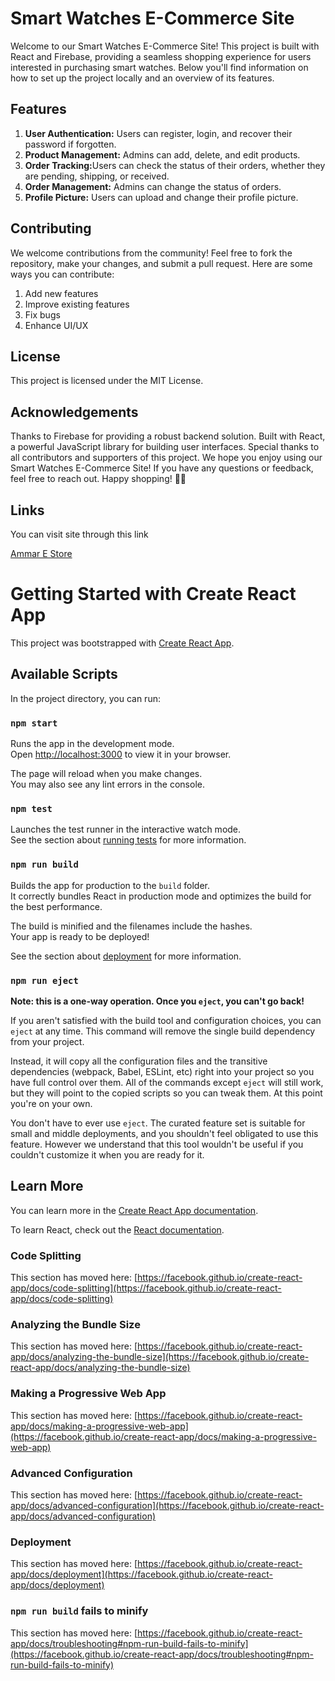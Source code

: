 # Smart Watches E-Commerce Site
Welcome to our Smart Watches E-Commerce Site! This project is built with React and Firebase, providing a seamless shopping experience for users interested in purchasing smart watches. Below you'll find information on how to set up the project locally and an overview of its features.

## Features

<ol>
<li><b>User Authentication:</b> Users can register, login, and recover their password if forgotten.</li>
<li><b>Product Management:</b> Admins can add, delete, and edit products.</li>
<li><b>Order Tracking:</b>Users can check the status of their orders, whether they are pending, shipping, or received.</li>
<li><b>Order Management:</b> Admins can change the status of orders.</li>
<li><b>Profile Picture:</b> Users can upload and change their profile picture.</li>
</ol>

## Contributing
We welcome contributions from the community! Feel free to fork the repository, make your changes, and submit a pull request. Here are some ways you can contribute:

<ol>
<li>Add new features</li>
<li>Improve existing features</li>
<li>Fix bugs</li>
<li>Enhance UI/UX</li>
</ol>

## License
This project is licensed under the MIT License.

## Acknowledgements
Thanks to Firebase for providing a robust backend solution.
Built with React, a powerful JavaScript library for building user interfaces.
Special thanks to all contributors and supporters of this project.
We hope you enjoy using our Smart Watches E-Commerce Site! If you have any questions or feedback, feel free to reach out. Happy shopping! 🛒✨

## Links

You can visit site through this link 

[Ammar E Store](https://final-project-1320.web.app/)











# Getting Started with Create React App

This project was bootstrapped with [Create React App](https://github.com/facebook/create-react-app).

## Available Scripts

In the project directory, you can run:

### `npm start`

Runs the app in the development mode.\
Open [http://localhost:3000](http://localhost:3000) to view it in your browser.

The page will reload when you make changes.\
You may also see any lint errors in the console.

### `npm test`

Launches the test runner in the interactive watch mode.\
See the section about [running tests](https://facebook.github.io/create-react-app/docs/running-tests) for more information.

### `npm run build`

Builds the app for production to the `build` folder.\
It correctly bundles React in production mode and optimizes the build for the best performance.

The build is minified and the filenames include the hashes.\
Your app is ready to be deployed!

See the section about [deployment](https://facebook.github.io/create-react-app/docs/deployment) for more information.

### `npm run eject`

**Note: this is a one-way operation. Once you `eject`, you can't go back!**

If you aren't satisfied with the build tool and configuration choices, you can `eject` at any time. This command will remove the single build dependency from your project.

Instead, it will copy all the configuration files and the transitive dependencies (webpack, Babel, ESLint, etc) right into your project so you have full control over them. All of the commands except `eject` will still work, but they will point to the copied scripts so you can tweak them. At this point you're on your own.

You don't have to ever use `eject`. The curated feature set is suitable for small and middle deployments, and you shouldn't feel obligated to use this feature. However we understand that this tool wouldn't be useful if you couldn't customize it when you are ready for it.

## Learn More

You can learn more in the [Create React App documentation](https://facebook.github.io/create-react-app/docs/getting-started).

To learn React, check out the [React documentation](https://reactjs.org/).

### Code Splitting

This section has moved here: [https://facebook.github.io/create-react-app/docs/code-splitting](https://facebook.github.io/create-react-app/docs/code-splitting)

### Analyzing the Bundle Size

This section has moved here: [https://facebook.github.io/create-react-app/docs/analyzing-the-bundle-size](https://facebook.github.io/create-react-app/docs/analyzing-the-bundle-size)

### Making a Progressive Web App

This section has moved here: [https://facebook.github.io/create-react-app/docs/making-a-progressive-web-app](https://facebook.github.io/create-react-app/docs/making-a-progressive-web-app)

### Advanced Configuration

This section has moved here: [https://facebook.github.io/create-react-app/docs/advanced-configuration](https://facebook.github.io/create-react-app/docs/advanced-configuration)

### Deployment

This section has moved here: [https://facebook.github.io/create-react-app/docs/deployment](https://facebook.github.io/create-react-app/docs/deployment)

### `npm run build` fails to minify

This section has moved here: [https://facebook.github.io/create-react-app/docs/troubleshooting#npm-run-build-fails-to-minify](https://facebook.github.io/create-react-app/docs/troubleshooting#npm-run-build-fails-to-minify)
